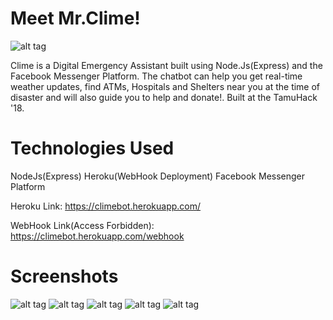 # Meet Mr.Clime!
![alt tag](https://raw.githubusercontent.com/adarsh9pai/Clime/master/logo/logo.png)

Clime is a Digital Emergency Assistant built using Node.Js(Express) and the Facebook Messenger Platform. The chatbot can help you get real-time weather updates, find ATMs, Hospitals and Shelters near you at the time of disaster and will also guide you to help and donate!. Built at the TamuHack '18.



# Technologies Used
NodeJs(Express)
Heroku(WebHook Deployment)
Facebook Messenger Platform

Heroku Link: https://climebot.herokuapp.com/


WebHook Link(Access Forbidden): https://climebot.herokuapp.com/webhook

# Screenshots
![alt tag](https://raw.githubusercontent.com/adarsh9pai/Clime/master/logo/0.jpeg)
![alt tag](https://raw.githubusercontent.com/adarsh9pai/Clime/master/logo/1.jpeg)
![alt tag](https://raw.githubusercontent.com/adarsh9pai/Clime/master/logo/2.jpeg)
![alt tag](https://raw.githubusercontent.com/adarsh9pai/Clime/master/logo/3.jpeg)
![alt tag](https://raw.githubusercontent.com/adarsh9pai/Clime/master/logo/4.jpeg)
